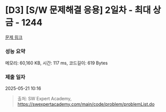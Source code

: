 # [D3] [S/W 문제해결 응용] 2일차 - 최대 상금 - 1244 

[문제 링크](https://swexpertacademy.com/main/code/problem/problemDetail.do?contestProbId=AV15Khn6AN0CFAYD) 

### 성능 요약

메모리: 60,160 KB, 시간: 117 ms, 코드길이: 619 Bytes

### 제출 일자

2025-05-21 10:16



> 출처: SW Expert Academy, https://swexpertacademy.com/main/code/problem/problemList.do